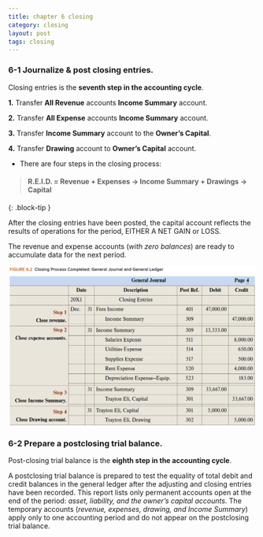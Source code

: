 ```yaml
---
title: chapter 6 closing
category: closing
layout: post
tags: closing 
---
```



### 6-1 Journalize & post closing entries.

Closing entries is the **seventh step in the accounting cycle**.    

**1.** Transfer **All Revenue** accounts **Income Summary** account.   

**2.** Transfer **All Expense** accounts **Income Summary** account.   

**3.** Transfer **Income Summary** account to the **Owner’s Capital**.   

**4.** Transfer **Drawing** account to **Owner’s Capital** account.   

- There are four steps in the closing process:

> #### R.E.I.D. = Revenue + Expenses -> Income Summary + Drawings -> Capital
{: .block-tip }

After the closing entries have been posted, the capital account reflects the results of operations for the period, EITHER A NET GAIN or LOSS.

The revenue and expense accounts (*with zero balances*) are ready to accumulate data for the next period.

![](/assets/mc-graw-accounting-course/images/closing.fig.6.2.all.4.steps.png)


### 6-2 Prepare a postclosing trial balance.

Post-closing trial balance is the **eighth step in the accounting cycle**. 

A postclosing trial balance is prepared to test the equality of total debit and credit balances in the general ledger after the adjusting and closing entries have been recorded. This report lists only permanent accounts open at the end of the period: *asset, liability, and the owner’s capital accounts*. The temporary accounts (*revenue, expenses, drawing, and Income Summary*) apply only to one accounting period and do not appear on the postclosing trial balance.
